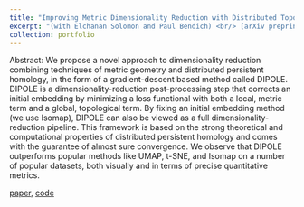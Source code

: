 ```yaml
---
title: "Improving Metric Dimensionality Reduction with Distributed Topology"
excerpt: "(with Elchanan Solomon and Paul Bendich) <br/> [arXiv preprint] <br/> We use our notion of distributed persistence and local geometry to define a new dimensionality-reduction algorithm called DIPOLE. [paper](https://arxiv.org/abs/2106.07613), [code](https://github.com/aywagner/DIPOLE) <br/> <img src='/images/mammoth.png'>" 
collection: portfolio
---
```


Abstract: We propose a novel approach to dimensionality reduction combining techniques of metric geometry and distributed persistent homology, in the form of a gradient-descent based method called DIPOLE. DIPOLE is a dimensionality-reduction post-processing step that corrects an initial embedding by minimizing a loss functional with both a local, metric term and a global, topological term. By fixing an initial embedding method (we use Isomap), DIPOLE can also be viewed as a full dimensionality-reduction pipeline. This framework is based on the strong theoretical and computational properties of distributed persistent homology and comes with the guarantee of almost sure convergence. We observe that DIPOLE outperforms popular methods like UMAP, t-SNE, and Isomap on a number of popular datasets, both visually and in terms of precise quantitative metrics. 

[paper](https://arxiv.org/abs/2106.07613), [code](https://github.com/aywagner/DIPOLE)

